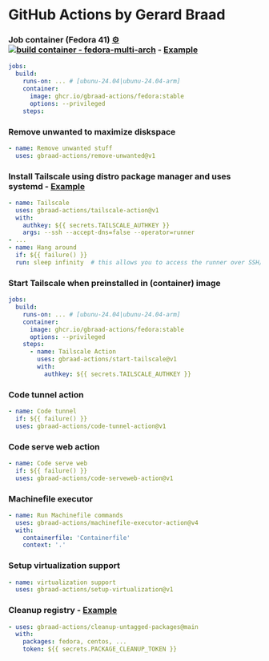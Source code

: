 GitHub Actions by Gerard Braad
==============================

### Job container (Fedora 41) [⚙️](https://github.com/gbraad-actions/containers/actions) [![build container - fedora-multi-arch](https://github.com/gbraad-actions/containers/actions/workflows/build-container-fedora.yml/badge.svg)](https://github.com/gbraad-actions/containers/actions/workflows/build-container-fedora.yml) - [Example](https://github.com/gbraad-devenv/alt-machine-os/blob/1639c82320feb3f1bdf2fb4b61b049c2a1b3ccff/.github/workflows/build-process.yml#L109-L111)

```yaml
jobs:
  build:
    runs-on: ... # [ubunu-24.04|ubunu-24.04-arm]
    container: 
      image: ghcr.io/gbraad-actions/fedora:stable
      options: --privileged
    steps:
```

### Remove unwanted to maximize diskspace
```yaml
- name: Remove unwanted stuff
  uses: gbraad-actions/remove-unwanted@v1
```

### Install Tailscale using distro package manager and uses systemd - [Example](https://github.com/gbraad-redhat/simple-go-server/blob/main/.github/workflows/crc_linux.yaml)
```yaml
- name: Tailscale
  uses: gbraad-actions/tailscale-action@v1
  with:
    authkey: ${{ secrets.TAILSCALE_AUTHKEY }}
    args: --ssh --accept-dns=false --operator=runner
- ...
- name: Hang around
  if: ${{ failure() }}
  run: sleep infinity  # this allows you to access the runner over SSH/Tailnet
```

### Start Tailscale when preinstalled in (container) image
```yaml
jobs:
  build:
    runs-on: ... # [ubunu-24.04|ubunu-24.04-arm]
    container: 
      image: ghcr.io/gbraad-actions/fedora:stable
      options: --privileged
    steps:
      - name: Tailscale Action
        uses: gbraad-actions/start-tailscale@v1
        with:
          authkey: ${{ secrets.TAILSCALE_AUTHKEY }}
```

### Code tunnel action
```yaml
- name: Code tunnel
  if: ${{ failure() }}
  uses: gbraad-actions/code-tunnel-action@v1
```

### Code serve web action
```yaml
- name: Code serve web
  if: ${{ failure() }}
  uses: gbraad-actions/code-serveweb-action@v1
```

### Machinefile executor
```yaml
- name: Run Machinefile commands
  uses: gbraad-actions/machinefile-executor-action@v4
  with:
    containerfile: 'Containerfile'
    context: '.'
```

### Setup virtualization support
```yaml
- name: virtualization support
  uses: gbraad-actions/setup-virtualization@v1
```

### Cleanup registry - [Example](https://github.com/gbraad-dotfiles/.github/blob/main/.github/workflows/cleanup.yml)
```yaml
- uses: gbraad-actions/cleanup-untagged-packages@main
  with:
    packages: fedora, centos, ...
    token: ${{ secrets.PACKAGE_CLEANUP_TOKEN }}
```
